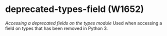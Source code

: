 # deprecated-types-field (W1652)
*Accessing a deprecated fields on the types module* Used when accessing
a field on types that has been removed in Python 3.

